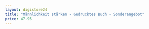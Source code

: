 ```yaml
---
layout: digistore24
title: "Männlichkeit stärken - Gedrucktes Buch - Sonderangebot"
price: 47.95
---
```

